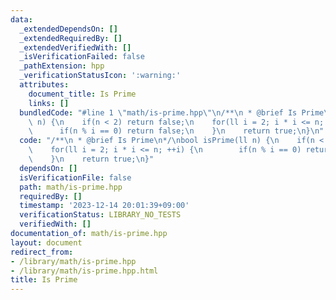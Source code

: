 ```yaml
---
data:
  _extendedDependsOn: []
  _extendedRequiredBy: []
  _extendedVerifiedWith: []
  _isVerificationFailed: false
  _pathExtension: hpp
  _verificationStatusIcon: ':warning:'
  attributes:
    document_title: Is Prime
    links: []
  bundledCode: "#line 1 \"math/is-prime.hpp\"\n/**\n * @brief Is Prime\n*/\nbool isPrime(ll\
    \ n) {\n    if(n < 2) return false;\n    for(ll i = 2; i * i <= n; ++i) {\n  \
    \      if(n % i == 0) return false;\n    }\n    return true;\n}\n"
  code: "/**\n * @brief Is Prime\n*/\nbool isPrime(ll n) {\n    if(n < 2) return false;\n\
    \    for(ll i = 2; i * i <= n; ++i) {\n        if(n % i == 0) return false;\n\
    \    }\n    return true;\n}"
  dependsOn: []
  isVerificationFile: false
  path: math/is-prime.hpp
  requiredBy: []
  timestamp: '2023-12-14 20:01:39+09:00'
  verificationStatus: LIBRARY_NO_TESTS
  verifiedWith: []
documentation_of: math/is-prime.hpp
layout: document
redirect_from:
- /library/math/is-prime.hpp
- /library/math/is-prime.hpp.html
title: Is Prime
---
```

